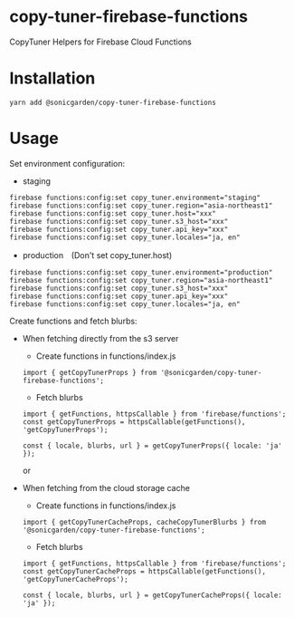 # copy-tuner-firebase-functions

CopyTuner Helpers for Firebase Cloud Functions

# Installation

```
yarn add @sonicgarden/copy-tuner-firebase-functions
```

# Usage

Set environment configuration:

- staging

```
firebase functions:config:set copy_tuner.environment="staging"
firebase functions:config:set copy_tuner.region="asia-northeast1"
firebase functions:config:set copy_tuner.host="xxx"
firebase functions:config:set copy_tuner.s3_host="xxx"
firebase functions:config:set copy_tuner.api_key="xxx"
firebase functions:config:set copy_tuner.locales="ja, en"
```

- production　(Don't set copy_tuner.host)

```
firebase functions:config:set copy_tuner.environment="production"
firebase functions:config:set copy_tuner.region="asia-northeast1"
firebase functions:config:set copy_tuner.s3_host="xxx"
firebase functions:config:set copy_tuner.api_key="xxx"
firebase functions:config:set copy_tuner.locales="ja, en"
```

Create functions and fetch blurbs:

- When fetching directly from the s3 server

  - Create functions in functions/index.js

  ```
  import { getCopyTunerProps } from '@sonicgarden/copy-tuner-firebase-functions';
  ```

  - Fetch blurbs

  ```
  import { getFunctions, httpsCallable } from 'firebase/functions';
  const getCopyTunerProps = httpsCallable(getFunctions(), 'getCopyTunerProps');

  const { locale, blurbs, url } = getCopyTunerProps({ locale: 'ja' });
  ```

  or

- When fetching from the cloud storage cache

  - Create functions in functions/index.js

  ```
  import { getCopyTunerCacheProps, cacheCopyTunerBlurbs } from '@sonicgarden/copy-tuner-firebase-functions';
  ```

  - Fetch blurbs

  ```
  import { getFunctions, httpsCallable } from 'firebase/functions';
  const getCopyTunerCacheProps = httpsCallable(getFunctions(), 'getCopyTunerCacheProps');

  const { locale, blurbs, url } = getCopyTunerCacheProps({ locale: 'ja' });
  ```
